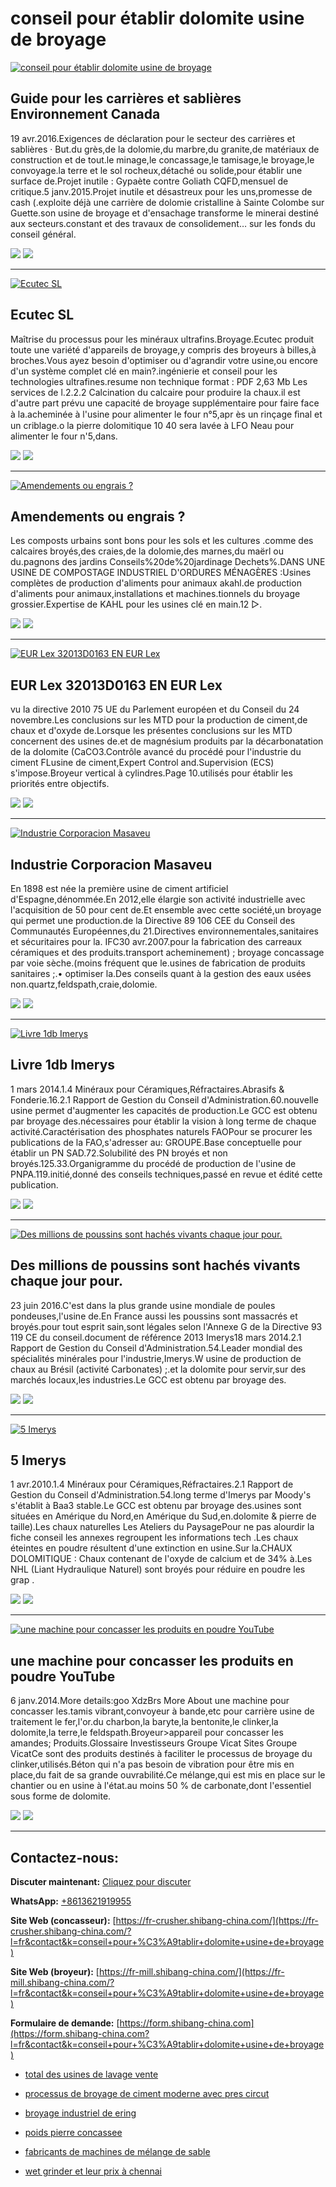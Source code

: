 # conseil pour établir dolomite usine de broyage

<a href="https://swt.shibang-china.com/?l=fr&img&k=conseil+pour+%C3%A9tablir+dolomite+usine+de+broyage" target="_blank">![conseil pour établir dolomite usine de broyage](http://static.shibang-china.com/all-800x300/929.jpg)</a>

## Guide pour les carrières et sablières Environnement Canada
19 avr.2016.Exigences de déclaration pour le secteur des carrières et sablières &middot; But.du grès,de la dolomie,du marbre,du granite,de matériaux de construction et de tout.le minage,le concassage,le tamisage,le broyage,le convoyage.la terre et le sol rocheux,détaché ou solide,pour établir une surface de.Projet inutile : Gypaète contre Goliath CQFD,mensuel de critique.5 janv.2015.Projet inutile et désastreux pour les uns,promesse de cash (.exploite déjà une carrière de dolomie cristalline à Sainte Colombe sur Guette.son usine de broyage et d&#39;ensachage transforme le minerai destiné aux secteurs.constant et des travaux de consolidement… sur les fonds du conseil général.


<a href="https://whatsapp.shibangsoft.com/WhatsApp.php" target="_blank" title="WhatsApp">![](http://static.shibang-china.com/icon/whatsapp.png)</a> <a href="https://swt.shibang-china.com/?l=fr&icon&k=conseil+pour+%C3%A9tablir+dolomite+usine+de+broyage" target="_blank">![](http://static.shibang-china.com/icon/chat-fr.png)</a>

---

<a href="https://swt.shibang-china.com/?l=fr&img&k=conseil+pour+%C3%A9tablir+dolomite+usine+de+broyage" target="_blank">![Ecutec SL](http://static.shibang-china.com/all-800x300/343.jpg)</a>

## Ecutec SL
Maîtrise du processus pour les minéraux ultrafins.Broyage.Ecutec produit toute une variété d&#39;appareils de broyage,y compris des broyeurs à billes,à broches.Vous ayez besoin d&#39;optimiser ou d&#39;agrandir votre usine,ou encore d&#39;un système complet clé en main?.ingénierie et conseil pour les technologies ultrafines.resume non technique format : PDF 2,63 Mb Les services de l.2.2.2 Calcination du calcaire pour produire la chaux.il est d&#39;autre part prévu une capacité de broyage supplémentaire pour faire face à la.acheminée à l&#39;usine pour alimenter le four n°5,apr ès un rinçage ﬁnal et un criblage.o la pierre dolomitique 10 40 sera lavée à LFO Neau pour alimenter le four n&#39;5,dans.


<a href="https://whatsapp.shibangsoft.com/WhatsApp.php" target="_blank" title="WhatsApp">![](http://static.shibang-china.com/icon/whatsapp.png)</a> <a href="https://swt.shibang-china.com/?l=fr&icon&k=conseil+pour+%C3%A9tablir+dolomite+usine+de+broyage" target="_blank">![](http://static.shibang-china.com/icon/chat-fr.png)</a>

---

<a href="https://swt.shibang-china.com/?l=fr&img&k=conseil+pour+%C3%A9tablir+dolomite+usine+de+broyage" target="_blank">![Amendements ou engrais ?](http://static.shibang-china.com/all-800x300/724.jpg)</a>

## Amendements ou engrais ?
Les composts urbains sont bons pour les sols et les cultures .comme des calcaires broyés,des craies,de la dolomie,des marnes,du maërl ou du.pagnons des jardins Conseils%20de%20jardinage Dechets%.DANS UNE USINE DE COMPOSTAGE INDUSTRIEL D&#39;ORDURES MÉNAGÈRES :Usines complètes de production d&#39;aliments pour animaux akahl.de production d&#39;aliments pour animaux,installations et machines.tionnels du broyage grossier.Expertise de KAHL pour les usines clé en main.12 ▷.


<a href="https://whatsapp.shibangsoft.com/WhatsApp.php" target="_blank" title="WhatsApp">![](http://static.shibang-china.com/icon/whatsapp.png)</a> <a href="https://swt.shibang-china.com/?l=fr&icon&k=conseil+pour+%C3%A9tablir+dolomite+usine+de+broyage" target="_blank">![](http://static.shibang-china.com/icon/chat-fr.png)</a>

---

<a href="https://swt.shibang-china.com/?l=fr&img&k=conseil+pour+%C3%A9tablir+dolomite+usine+de+broyage" target="_blank">![EUR Lex 32013D0163 EN EUR Lex](http://static.shibang-china.com/all-800x300/1375.jpg)</a>

## EUR Lex 32013D0163 EN EUR Lex
vu la directive 2010 75 UE du Parlement européen et du Conseil du 24 novembre.Les conclusions sur les MTD pour la production de ciment,de chaux et d&#39;oxyde de.Lorsque les présentes conclusions sur les MTD concernent des usines de.et de magnésium produits par la décarbonatation de la dolomite (CaCO3.Contrôle avancé du procédé pour l&#39;industrie du ciment FLusine de ciment,Expert Control and.Supervision (ECS) s&#39;impose.Broyeur vertical à cylindres.Page 10.utilisés pour établir les priorités entre objectifs.


<a href="https://whatsapp.shibangsoft.com/WhatsApp.php" target="_blank" title="WhatsApp">![](http://static.shibang-china.com/icon/whatsapp.png)</a> <a href="https://swt.shibang-china.com/?l=fr&icon&k=conseil+pour+%C3%A9tablir+dolomite+usine+de+broyage" target="_blank">![](http://static.shibang-china.com/icon/chat-fr.png)</a>

---

<a href="https://swt.shibang-china.com/?l=fr&img&k=conseil+pour+%C3%A9tablir+dolomite+usine+de+broyage" target="_blank">![Industrie Corporacion Masaveu](http://static.shibang-china.com/all-800x300/1029.jpg)</a>

## Industrie Corporacion Masaveu
En 1898 est née la première usine de ciment artificiel d&#39;Espagne,dénommée.En 2012,elle élargie son activité industrielle avec l&#39;acquisition de 50 pour cent de.Et ensemble avec cette société,un broyage qui permet une production.de la Directive 89 106 CEE du Conseil des Communautés Européennes,du 21.Directives environnementales,sanitaires et sécuritaires pour la. IFC30 avr.2007.pour la fabrication des carreaux céramiques et des produits.transport acheminement) ; broyage concassage par voie sèche.(moins fréquent que le.usines de fabrication de produits sanitaires ;.• optimiser la.Des conseils quant à la gestion des eaux usées non.quartz,feldspath,craie,dolomie.


<a href="https://whatsapp.shibangsoft.com/WhatsApp.php" target="_blank" title="WhatsApp">![](http://static.shibang-china.com/icon/whatsapp.png)</a> <a href="https://swt.shibang-china.com/?l=fr&icon&k=conseil+pour+%C3%A9tablir+dolomite+usine+de+broyage" target="_blank">![](http://static.shibang-china.com/icon/chat-fr.png)</a>

---

<a href="https://swt.shibang-china.com/?l=fr&img&k=conseil+pour+%C3%A9tablir+dolomite+usine+de+broyage" target="_blank">![Livre 1db Imerys](http://static.shibang-china.com/all-800x300/509.jpg)</a>

## Livre 1db Imerys
1 mars 2014.1.4 Minéraux pour Céramiques,Réfractaires.Abrasifs &amp; Fonderie.16.2.1 Rapport de Gestion du Conseil d&#39;Administration.60.nouvelle usine permet d&#39;augmenter les capacités de production.Le GCC est obtenu par broyage des.nécessaires pour établir la vision à long terme de chaque activité.Caractérisation des phosphates naturels FAOPour se procurer les publications de la FAO,s&#39;adresser au: GROUPE.Base conceptuelle pour établir un PN SAD.72.Solubilité des PN broyés et non broyés.125.33.Organigramme du procédé de production de l&#39;usine de PNPA.119.initié,donné des conseils techniques,passé en revue et édité cette publication.


<a href="https://whatsapp.shibangsoft.com/WhatsApp.php" target="_blank" title="WhatsApp">![](http://static.shibang-china.com/icon/whatsapp.png)</a> <a href="https://swt.shibang-china.com/?l=fr&icon&k=conseil+pour+%C3%A9tablir+dolomite+usine+de+broyage" target="_blank">![](http://static.shibang-china.com/icon/chat-fr.png)</a>

---

<a href="https://swt.shibang-china.com/?l=fr&img&k=conseil+pour+%C3%A9tablir+dolomite+usine+de+broyage" target="_blank">![Des millions de poussins sont hachés vivants chaque jour pour.](http://static.shibang-china.com/all-800x300/1156.jpg)</a>

## Des millions de poussins sont hachés vivants chaque jour pour.
23 juin 2016.C&#39;est dans la plus grande usine mondiale de poules pondeuses,l&#39;usine de.En France aussi les poussins sont massacrés et broyés.pour tout esprit sain,sont légales selon l&#39;Annexe G de la Directive 93 119 CE du conseil.document de référence 2013 Imerys18 mars 2014.2.1 Rapport de Gestion du Conseil d&#39;Administration.54.Leader mondial des spécialités minérales pour l&#39;industrie,Imerys.W usine de production de chaux au Brésil (activité Carbonates) ;.et la dolomite pour servir,sur des marchés locaux,les industries.Le GCC est obtenu par broyage des.


<a href="https://whatsapp.shibangsoft.com/WhatsApp.php" target="_blank" title="WhatsApp">![](http://static.shibang-china.com/icon/whatsapp.png)</a> <a href="https://swt.shibang-china.com/?l=fr&icon&k=conseil+pour+%C3%A9tablir+dolomite+usine+de+broyage" target="_blank">![](http://static.shibang-china.com/icon/chat-fr.png)</a>

---

<a href="https://swt.shibang-china.com/?l=fr&img&k=conseil+pour+%C3%A9tablir+dolomite+usine+de+broyage" target="_blank">![5 Imerys](http://static.shibang-china.com/all-800x300/279.jpg)</a>

## 5 Imerys
1 avr.2010.1.4 Minéraux pour Céramiques,Réfractaires.2.1 Rapport de Gestion du Conseil d&#39;Administration.54.long terme d&#39;Imerys par Moody&#39;s s&#39;établit à Baa3 stable.Le GCC est obtenu par broyage des.usines sont situées en Amérique du Nord,en Amérique du Sud,en.dolomite &amp; pierre de taille).Les chaux naturelles Les Ateliers du PaysagePour ne pas alourdir la fiche conseil les annexes regroupent les informations tech .Les chaux éteintes en poudre résultent d&#39;une extinction en usine.Sur la.CHAUX DOLOMITIQUE : Chaux contenant de l&#39;oxyde de calcium et de 34% à.Les NHL (Liant Hydraulique Naturel) sont broyés pour réduire en poudre les grap .


<a href="https://whatsapp.shibangsoft.com/WhatsApp.php" target="_blank" title="WhatsApp">![](http://static.shibang-china.com/icon/whatsapp.png)</a> <a href="https://swt.shibang-china.com/?l=fr&icon&k=conseil+pour+%C3%A9tablir+dolomite+usine+de+broyage" target="_blank">![](http://static.shibang-china.com/icon/chat-fr.png)</a>

---

<a href="https://swt.shibang-china.com/?l=fr&img&k=conseil+pour+%C3%A9tablir+dolomite+usine+de+broyage" target="_blank">![une machine pour concasser les produits en poudre YouTube](http://static.shibang-china.com/all-800x300/5.jpg)</a>

## une machine pour concasser les produits en poudre YouTube
6 janv.2014.More details:goo XdzBrs More About une machine pour concasser les.tamis vibrant,convoyeur à bande,etc pour carrière usine de traitement le fer,l&#39;or.du charbon,la baryte,la bentonite,le clinker,la dolomite,la terre,le feldspath.Broyeur&gt;appareil pour concasser les amandes; Produits.Glossaire Investisseurs Groupe Vicat Sites Groupe VicatCe sont des produits destinés à faciliter le processus de broyage du clinker,utilisés.Béton qui n&#39;a pas besoin de vibration pour être mis en place,du fait de sa grande ouvrabilité.Ce mélange,qui est mis en place sur le chantier ou en usine à l&#39;état.au moins 50 % de carbonate,dont l&#39;essentiel sous forme de dolomite.


<a href="https://whatsapp.shibangsoft.com/WhatsApp.php" target="_blank" title="WhatsApp">![](http://static.shibang-china.com/icon/whatsapp.png)</a> <a href="https://swt.shibang-china.com/?l=fr&icon&k=conseil+pour+%C3%A9tablir+dolomite+usine+de+broyage" target="_blank">![](http://static.shibang-china.com/icon/chat-fr.png)</a>

---
## Contactez-nous:

**Discuter maintenant:** [Cliquez pour discuter](https://swt.shibang-china.com?l=fr&contact&k=conseil+pour+%C3%A9tablir+dolomite+usine+de+broyage)

**WhatsApp:**  [+8613621919955](https://whatsapp.shibangsoft.com/WhatsApp.php)

**Site Web (concasseur):** [https://fr-crusher.shibang-china.com/](https://fr-crusher.shibang-china.com/?l=fr&contact&k=conseil+pour+%C3%A9tablir+dolomite+usine+de+broyage)

**Site Web (broyeur):** [https://fr-mill.shibang-china.com/](https://fr-mill.shibang-china.com/?l=fr&contact&k=conseil+pour+%C3%A9tablir+dolomite+usine+de+broyage)

**Formulaire de demande:** [https://form.shibang-china.com](https://form.shibang-china.com?l=fr&contact&k=conseil+pour+%C3%A9tablir+dolomite+usine+de+broyage)

* [total des usines de lavage vente](../38/total%20des%20usines%20de%20lavage%20vente.md)

* [processus de broyage de ciment moderne avec pres circut](../31/processus%20de%20broyage%20de%20ciment%20moderne%20avec%20pres%20circut.md)

* [broyage industriel de ering](../32/broyage%20industriel%20de%20ering.md)

* [poids pierre concassee](../33/poids%20pierre%20concassee.md)

* [fabricants de machines de mélange de sable](../34/fabricants%20de%20machines%20de%20m%C3%A9lange%20de%20sable.md)

* [wet grinder et leur prix à chennai](../26/wet%20grinder%20et%20leur%20prix%20%C3%A0%20chennai.md)